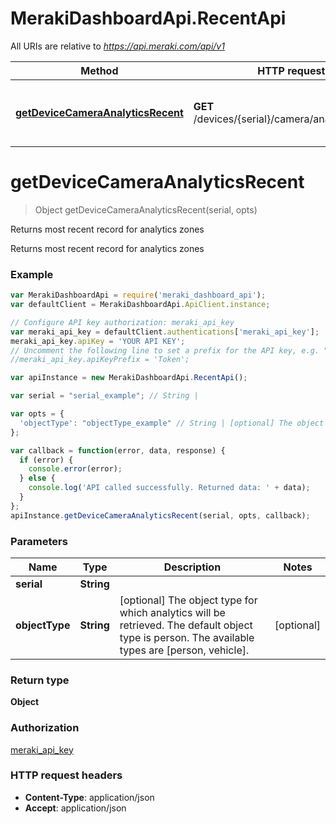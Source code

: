 # MerakiDashboardApi.RecentApi

All URIs are relative to *https://api.meraki.com/api/v1*

Method | HTTP request | Description
------------- | ------------- | -------------
[**getDeviceCameraAnalyticsRecent**](RecentApi.md#getDeviceCameraAnalyticsRecent) | **GET** /devices/{serial}/camera/analytics/recent | Returns most recent record for analytics zones


<a name="getDeviceCameraAnalyticsRecent"></a>
# **getDeviceCameraAnalyticsRecent**
> Object getDeviceCameraAnalyticsRecent(serial, opts)

Returns most recent record for analytics zones

Returns most recent record for analytics zones

### Example
```javascript
var MerakiDashboardApi = require('meraki_dashboard_api');
var defaultClient = MerakiDashboardApi.ApiClient.instance;

// Configure API key authorization: meraki_api_key
var meraki_api_key = defaultClient.authentications['meraki_api_key'];
meraki_api_key.apiKey = 'YOUR API KEY';
// Uncomment the following line to set a prefix for the API key, e.g. "Token" (defaults to null)
//meraki_api_key.apiKeyPrefix = 'Token';

var apiInstance = new MerakiDashboardApi.RecentApi();

var serial = "serial_example"; // String | 

var opts = { 
  'objectType': "objectType_example" // String | [optional] The object type for which analytics will be retrieved. The default object type is person. The available types are [person, vehicle].
};

var callback = function(error, data, response) {
  if (error) {
    console.error(error);
  } else {
    console.log('API called successfully. Returned data: ' + data);
  }
};
apiInstance.getDeviceCameraAnalyticsRecent(serial, opts, callback);
```

### Parameters

Name | Type | Description  | Notes
------------- | ------------- | ------------- | -------------
 **serial** | **String**|  | 
 **objectType** | **String**| [optional] The object type for which analytics will be retrieved. The default object type is person. The available types are [person, vehicle]. | [optional] 

### Return type

**Object**

### Authorization

[meraki_api_key](../README.md#meraki_api_key)

### HTTP request headers

 - **Content-Type**: application/json
 - **Accept**: application/json

